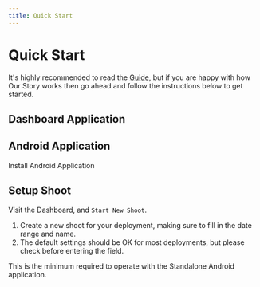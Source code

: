 ```yaml
---
title: Quick Start
---
```


# Quick Start

<Leader>

It's highly recommended to read the [Guide](/guide/), but if you are happy with how Our Story works then go ahead and follow the instructions below to get started.

</Leader>

## Dashboard Application

<el-divider><i class="el-icon-sort"></i></el-divider>

## Android Application

<LinkButton url="/quickstart/app">Install Android Application</LinkButton>

## Setup Shoot

Visit the Dashboard, and `Start New Shoot`.

1. Create a new shoot for your deployment, making sure to fill in the date range and name.
2. The default settings should be OK for most deployments, but please check before entering the field.

This is the minimum required to operate with the Standalone Android application.

<!-- <LinkButton href="/guide/editions/online">Find Out More</LinkButton> -->

<!-- <div>
<span>Home</span>
<el-divider direction="vertical"></el-divider>
<span>Grass</span>
</div> -->

<!-- <el-row>
<el-col :span="11">
    Titan
    asd
    asd
    as
    da
    s
    asd
</el-col>
<el-col :span="2"><el-divider direction="vertical"></el-divider></el-col>
<el-col :span="11">Online</el-col>
</el-row> -->